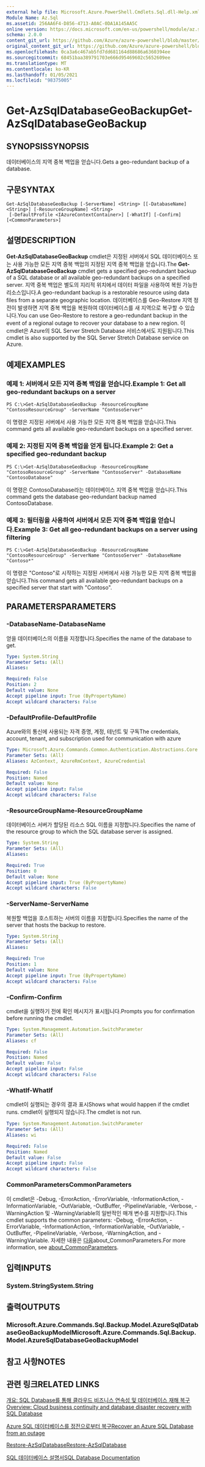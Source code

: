 ```yaml
---
external help file: Microsoft.Azure.PowerShell.Cmdlets.Sql.dll-Help.xml
Module Name: Az.Sql
ms.assetid: 256AA6F4-D856-4713-A0AC-0DA1A145AA5C
online version: https://docs.microsoft.com/en-us/powershell/module/az.sql/get-azsqldatabasegeobackup
schema: 2.0.0
content_git_url: https://github.com/Azure/azure-powershell/blob/master/src/Sql/Sql/help/Get-AzSqlDatabaseGeoBackup.md
original_content_git_url: https://github.com/Azure/azure-powershell/blob/master/src/Sql/Sql/help/Get-AzSqlDatabaseGeoBackup.md
ms.openlocfilehash: 0ca3a6c467ab5fd7dd681164d88686a6360394ee
ms.sourcegitcommit: 68451baa389791703e666d95469602c5652609ee
ms.translationtype: MT
ms.contentlocale: ko-KR
ms.lasthandoff: 01/05/2021
ms.locfileid: "98375005"
---
```

# <span data-ttu-id="47673-101">Get-AzSqlDatabaseGeoBackup</span><span class="sxs-lookup"><span data-stu-id="47673-101">Get-AzSqlDatabaseGeoBackup</span></span>

## <span data-ttu-id="47673-102">SYNOPSIS</span><span class="sxs-lookup"><span data-stu-id="47673-102">SYNOPSIS</span></span>
<span data-ttu-id="47673-103">데이터베이스의 지역 중복 백업을 얻습니다.</span><span class="sxs-lookup"><span data-stu-id="47673-103">Gets a geo-redundant backup of a database.</span></span>

## <span data-ttu-id="47673-104">구문</span><span class="sxs-lookup"><span data-stu-id="47673-104">SYNTAX</span></span>

```
Get-AzSqlDatabaseGeoBackup [-ServerName] <String> [[-DatabaseName] <String>] [-ResourceGroupName] <String>
 [-DefaultProfile <IAzureContextContainer>] [-WhatIf] [-Confirm] [<CommonParameters>]
```

## <span data-ttu-id="47673-105">설명</span><span class="sxs-lookup"><span data-stu-id="47673-105">DESCRIPTION</span></span>
<span data-ttu-id="47673-106">**Get-AzSqlDatabaseGeoBackup** cmdlet은 지정된 서버에서 SQL 데이터베이스 또는 사용 가능한 모든 지역 중복 백업의 지정된 지역 중복 백업을 얻습니다.</span><span class="sxs-lookup"><span data-stu-id="47673-106">The **Get-AzSqlDatabaseGeoBackup** cmdlet gets a specified geo-redundant backup of a SQL database or all available geo-redundant backups on a specified server.</span></span>
<span data-ttu-id="47673-107">지역 중복 백업은 별도의 지리적 위치에서 데이터 파일을 사용하여 복원 가능한 리소스입니다.</span><span class="sxs-lookup"><span data-stu-id="47673-107">A geo-redundant backup is a restorable resource using data files from a separate geographic location.</span></span>
<span data-ttu-id="47673-108">데이터베이스를 Geo-Restore 지역 정전이 발생하면 지역 중복 백업을 복원하여 데이터베이스를 새 지역으로 복구할 수 있습니다.</span><span class="sxs-lookup"><span data-stu-id="47673-108">You can use Geo-Restore to restore a geo-redundant backup in the event of a regional outage to recover your database to a new region.</span></span>
<span data-ttu-id="47673-109">이 cmdlet은 Azure의 SQL Server Stretch Database 서비스에서도 지원됩니다.</span><span class="sxs-lookup"><span data-stu-id="47673-109">This cmdlet is also supported by the SQL Server Stretch Database service on Azure.</span></span>

## <span data-ttu-id="47673-110">예제</span><span class="sxs-lookup"><span data-stu-id="47673-110">EXAMPLES</span></span>

### <span data-ttu-id="47673-111">예제 1: 서버에서 모든 지역 중복 백업을 얻습니다.</span><span class="sxs-lookup"><span data-stu-id="47673-111">Example 1: Get all geo-redundant backups on a server</span></span>
```
PS C:\>Get-AzSqlDatabaseGeoBackup -ResourceGroupName "ContosoResourceGroup" -ServerName "ContosoServer"
```

<span data-ttu-id="47673-112">이 명령은 지정된 서버에서 사용 가능한 모든 지역 중복 백업을 얻습니다.</span><span class="sxs-lookup"><span data-stu-id="47673-112">This command gets all available geo-redundant backups on a specified server.</span></span>

### <span data-ttu-id="47673-113">예제 2: 지정된 지역 중복 백업을 얻게 됩니다.</span><span class="sxs-lookup"><span data-stu-id="47673-113">Example 2: Get a specified geo-redundant backup</span></span>
```
PS C:\>Get-AzSqlDatabaseGeoBackup -ResourceGroupName "ContosoResourceGroup" -ServerName "ContosoServer" -DatabaseName "ContosoDatabase"
```

<span data-ttu-id="47673-114">이 명령은 ContosoDatabase라는 데이터베이스 지역 중복 백업을 얻습니다.</span><span class="sxs-lookup"><span data-stu-id="47673-114">This command gets the database geo-redundant backup named ContosoDatabase.</span></span>

### <span data-ttu-id="47673-115">예제 3: 필터링을 사용하여 서버에서 모든 지역 중복 백업을 얻습니다.</span><span class="sxs-lookup"><span data-stu-id="47673-115">Example 3: Get all geo-redundant backups on a server using filtering</span></span>
```
PS C:\>Get-AzSqlDatabaseGeoBackup -ResourceGroupName "ContosoResourceGroup" -ServerName "ContosoServer" -DatabaseName "Contoso*"
```

<span data-ttu-id="47673-116">이 명령은 "Contoso"로 시작하는 지정된 서버에서 사용 가능한 모든 지역 중복 백업을 얻습니다.</span><span class="sxs-lookup"><span data-stu-id="47673-116">This command gets all available geo-redundant backups on a specified server that start with "Contoso".</span></span>

## <span data-ttu-id="47673-117">PARAMETERS</span><span class="sxs-lookup"><span data-stu-id="47673-117">PARAMETERS</span></span>

### <span data-ttu-id="47673-118">-DatabaseName</span><span class="sxs-lookup"><span data-stu-id="47673-118">-DatabaseName</span></span>
<span data-ttu-id="47673-119">얻을 데이터베이스의 이름을 지정합니다.</span><span class="sxs-lookup"><span data-stu-id="47673-119">Specifies the name of the database to get.</span></span>

```yaml
Type: System.String
Parameter Sets: (All)
Aliases:

Required: False
Position: 2
Default value: None
Accept pipeline input: True (ByPropertyName)
Accept wildcard characters: False
```

### <span data-ttu-id="47673-120">-DefaultProfile</span><span class="sxs-lookup"><span data-stu-id="47673-120">-DefaultProfile</span></span>
<span data-ttu-id="47673-121">Azure와의 통신에 사용되는 자격 증명, 계정, 테넌트 및 구독</span><span class="sxs-lookup"><span data-stu-id="47673-121">The credentials, account, tenant, and subscription used for communication with azure</span></span>

```yaml
Type: Microsoft.Azure.Commands.Common.Authentication.Abstractions.Core.IAzureContextContainer
Parameter Sets: (All)
Aliases: AzContext, AzureRmContext, AzureCredential

Required: False
Position: Named
Default value: None
Accept pipeline input: False
Accept wildcard characters: False
```

### <span data-ttu-id="47673-122">-ResourceGroupName</span><span class="sxs-lookup"><span data-stu-id="47673-122">-ResourceGroupName</span></span>
<span data-ttu-id="47673-123">데이터베이스 서버가 할당된 리소스 SQL 이름을 지정합니다.</span><span class="sxs-lookup"><span data-stu-id="47673-123">Specifies the name of the resource group to which the SQL database server is assigned.</span></span>

```yaml
Type: System.String
Parameter Sets: (All)
Aliases:

Required: True
Position: 0
Default value: None
Accept pipeline input: True (ByPropertyName)
Accept wildcard characters: False
```

### <span data-ttu-id="47673-124">-ServerName</span><span class="sxs-lookup"><span data-stu-id="47673-124">-ServerName</span></span>
<span data-ttu-id="47673-125">복원할 백업을 호스트하는 서버의 이름을 지정합니다.</span><span class="sxs-lookup"><span data-stu-id="47673-125">Specifies the name of the server that hosts the backup to restore.</span></span>

```yaml
Type: System.String
Parameter Sets: (All)
Aliases:

Required: True
Position: 1
Default value: None
Accept pipeline input: True (ByPropertyName)
Accept wildcard characters: False
```

### <span data-ttu-id="47673-126">-Confirm</span><span class="sxs-lookup"><span data-stu-id="47673-126">-Confirm</span></span>
<span data-ttu-id="47673-127">cmdlet을 실행하기 전에 확인 메시지가 표시됩니다.</span><span class="sxs-lookup"><span data-stu-id="47673-127">Prompts you for confirmation before running the cmdlet.</span></span>

```yaml
Type: System.Management.Automation.SwitchParameter
Parameter Sets: (All)
Aliases: cf

Required: False
Position: Named
Default value: False
Accept pipeline input: False
Accept wildcard characters: False
```

### <span data-ttu-id="47673-128">-WhatIf</span><span class="sxs-lookup"><span data-stu-id="47673-128">-WhatIf</span></span>
<span data-ttu-id="47673-129">cmdlet이 실행되는 경우의 결과 표시</span><span class="sxs-lookup"><span data-stu-id="47673-129">Shows what would happen if the cmdlet runs.</span></span>
<span data-ttu-id="47673-130">cmdlet이 실행되지 않습니다.</span><span class="sxs-lookup"><span data-stu-id="47673-130">The cmdlet is not run.</span></span>

```yaml
Type: System.Management.Automation.SwitchParameter
Parameter Sets: (All)
Aliases: wi

Required: False
Position: Named
Default value: False
Accept pipeline input: False
Accept wildcard characters: False
```

### <span data-ttu-id="47673-131">CommonParameters</span><span class="sxs-lookup"><span data-stu-id="47673-131">CommonParameters</span></span>
<span data-ttu-id="47673-132">이 cmdlet은 -Debug, -ErrorAction, -ErrorVariable, -InformationAction, -InformationVariable, -OutVariable, -OutBuffer, -PipelineVariable, -Verbose, -WarningAction 및 -WarningVariable의 일반적인 매개 변수를 지원합니다.</span><span class="sxs-lookup"><span data-stu-id="47673-132">This cmdlet supports the common parameters: -Debug, -ErrorAction, -ErrorVariable, -InformationAction, -InformationVariable, -OutVariable, -OutBuffer, -PipelineVariable, -Verbose, -WarningAction, and -WarningVariable.</span></span> <span data-ttu-id="47673-133">자세한 내용은 [다음](http://go.microsoft.com/fwlink/?LinkID=113216)about_CommonParameters.</span><span class="sxs-lookup"><span data-stu-id="47673-133">For more information, see [about_CommonParameters](http://go.microsoft.com/fwlink/?LinkID=113216).</span></span>

## <span data-ttu-id="47673-134">입력</span><span class="sxs-lookup"><span data-stu-id="47673-134">INPUTS</span></span>

### <span data-ttu-id="47673-135">System.String</span><span class="sxs-lookup"><span data-stu-id="47673-135">System.String</span></span>

## <span data-ttu-id="47673-136">출력</span><span class="sxs-lookup"><span data-stu-id="47673-136">OUTPUTS</span></span>

### <span data-ttu-id="47673-137">Microsoft.Azure.Commands.Sql.Backup.Model.AzureSqlDatabaseGeoBackupModel</span><span class="sxs-lookup"><span data-stu-id="47673-137">Microsoft.Azure.Commands.Sql.Backup.Model.AzureSqlDatabaseGeoBackupModel</span></span>

## <span data-ttu-id="47673-138">참고 사항</span><span class="sxs-lookup"><span data-stu-id="47673-138">NOTES</span></span>

## <span data-ttu-id="47673-139">관련 링크</span><span class="sxs-lookup"><span data-stu-id="47673-139">RELATED LINKS</span></span>

[<span data-ttu-id="47673-140">개요: SQL Database를 통해 클라우드 비즈니스 연속성 및 데이터베이스 재해 복구</span><span class="sxs-lookup"><span data-stu-id="47673-140">Overview: Cloud business continuity and database disaster recovery with SQL Database</span></span>](http://go.microsoft.com/fwlink/?LinkId=746881)

[<span data-ttu-id="47673-141">Azure SQL 데이터베이스를 정전으로부터 복구</span><span class="sxs-lookup"><span data-stu-id="47673-141">Recover an Azure SQL Database from an outage</span></span>](http://go.microsoft.com/fwlink/?LinkId=746882)

[<span data-ttu-id="47673-142">Restore-AzSqlDatabase</span><span class="sxs-lookup"><span data-stu-id="47673-142">Restore-AzSqlDatabase</span></span>](./Restore-AzSqlDatabase.md)

[<span data-ttu-id="47673-143">SQL 데이터베이스 설명서</span><span class="sxs-lookup"><span data-stu-id="47673-143">SQL Database Documentation</span></span>](https://docs.microsoft.com/azure/sql-database/)
